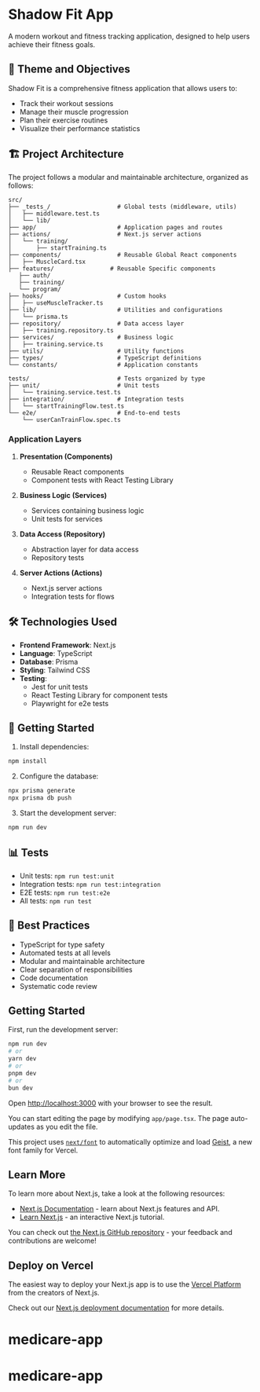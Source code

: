 # Shadow Fit App

A modern workout and fitness tracking application, designed to help users achieve their fitness goals.

## 🎯 Theme and Objectives

Shadow Fit is a comprehensive fitness application that allows users to:
- Track their workout sessions
- Manage their muscle progression
- Plan their exercise routines
- Visualize their performance statistics

## 🏗️ Project Architecture

The project follows a modular and maintainable architecture, organized as follows:

```
src/
├── _tests_/                   # Global tests (middleware, utils)
│   ├── middleware.test.ts
│   └── lib/
├── app/                       # Application pages and routes
├── actions/                   # Next.js server actions
│   └── training/
│       ├── startTraining.ts
├── components/                # Reusable Global React components
│   ├── MuscleCard.tsx
├── features/                # Reusable Specific components
   ├── auth/    
   ├── training/    
   └── program/
├── hooks/                     # Custom hooks
│   ├── useMuscleTracker.ts
├── lib/                       # Utilities and configurations
│   └── prisma.ts
├── repository/                # Data access layer
│   ├── training.repository.ts
├── services/                  # Business logic
│   ├── training.service.ts
├── utils/                     # Utility functions
├── types/                     # TypeScript definitions
└── constants/                 # Application constants

tests/                         # Tests organized by type
├── unit/                      # Unit tests
│   └── training.service.test.ts
├── integration/               # Integration tests
│   └── startTrainingFlow.test.ts
└── e2e/                       # End-to-end tests
    └── userCanTrainFlow.spec.ts
```

### Application Layers

1. **Presentation (Components)**
   - Reusable React components
   - Component tests with React Testing Library

2. **Business Logic (Services)**
   - Services containing business logic
   - Unit tests for services

3. **Data Access (Repository)**
   - Abstraction layer for data access
   - Repository tests

4. **Server Actions (Actions)**
   - Next.js server actions
   - Integration tests for flows

## 🛠️ Technologies Used

- **Frontend Framework**: Next.js
- **Language**: TypeScript
- **Database**: Prisma
- **Styling**: Tailwind CSS
- **Testing**: 
  - Jest for unit tests
  - React Testing Library for component tests
  - Playwright for e2e tests

## 🚀 Getting Started

1. Install dependencies:
```bash
npm install
```

2. Configure the database:
```bash
npx prisma generate
npx prisma db push
```

3. Start the development server:
```bash
npm run dev
```

## 📊 Tests

- Unit tests: `npm run test:unit`
- Integration tests: `npm run test:integration`
- E2E tests: `npm run test:e2e`
- All tests: `npm run test`

## 📝 Best Practices

- TypeScript for type safety
- Automated tests at all levels
- Modular and maintainable architecture
- Clear separation of responsibilities
- Code documentation
- Systematic code review

## Getting Started

First, run the development server:

```bash
npm run dev
# or
yarn dev
# or
pnpm dev
# or
bun dev
```

Open [http://localhost:3000](http://localhost:3000) with your browser to see the result.

You can start editing the page by modifying `app/page.tsx`. The page auto-updates as you edit the file.

This project uses [`next/font`](https://nextjs.org/docs/app/building-your-application/optimizing/fonts) to automatically optimize and load [Geist](https://vercel.com/font), a new font family for Vercel.

## Learn More

To learn more about Next.js, take a look at the following resources:

- [Next.js Documentation](https://nextjs.org/docs) - learn about Next.js features and API.
- [Learn Next.js](https://nextjs.org/learn) - an interactive Next.js tutorial.

You can check out [the Next.js GitHub repository](https://github.com/vercel/next.js) - your feedback and contributions are welcome!

## Deploy on Vercel

The easiest way to deploy your Next.js app is to use the [Vercel Platform](https://vercel.com/new?utm_medium=default-template&filter=next.js&utm_source=create-next-app&utm_campaign=create-next-app-readme) from the creators of Next.js.

Check out our [Next.js deployment documentation](https://nextjs.org/docs/app/building-your-application/deploying) for more details.
# medicare-app
# medicare-app
